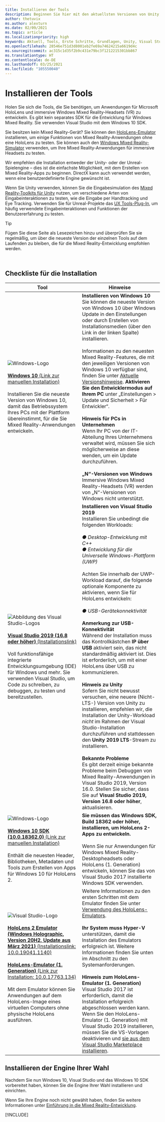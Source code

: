 ```yaml
---
title: Installieren der Tools
description: Beginnen Sie hier mit den aktuellsten Versionen von Unity, Visual Studio und den Tools, die für die Entwicklung für HoloLens und VR empfohlen werden.
author: thetuvix
ms.author: alexturn
ms.date: 02/09/2021
ms.topic: article
ms.localizationpriority: high
keywords: Aktuell, Tools, Erste Schritte, Grundlagen, Unity, Visual Studio, Toolkit, Mixed Reality-Headset, Windows Mixed Reality-Headset, Virtual Reality-Headset, Installation, Windows, HoloLens, Emulator, Unreal, OpenXR
ms.openlocfilehash: 28546e751d3d8001eb2fe69a74624215a6619d4c
ms.sourcegitcommit: ac315c1d35f2b9c431e79bc3f1212215301bb867
ms.translationtype: HT
ms.contentlocale: de-DE
ms.lasthandoff: 03/25/2021
ms.locfileid: "105550040"
---
```

# <a name="install-the-tools"></a>Installieren der Tools

Holen Sie sich die Tools, die Sie benötigen, um Anwendungen für Microsoft HoloLens und immersive Windows Mixed Reality-Headsets (VR) zu entwickeln. Es gibt kein separates SDK für die Entwicklung für Windows Mixed Reality. Sie verwenden Visual Studio mit dem Windows 10 SDK.

Sie besitzen kein Mixed Reality-Gerät? Sie können den [HoloLens-Emulator](platform-capabilities-and-apis/using-the-hololens-emulator.md) installieren, um einige Funktionen von Mixed Reality-Anwendungen ohne eine HoloLens zu testen. Sie können auch den [Windows Mixed Reality-Simulator](platform-capabilities-and-apis/using-the-windows-mixed-reality-simulator.md) verwenden, um Ihre Mixed Reality-Anwendungen für immersive Headsets zu testen. 

Wir empfehlen die Installation entweder der Unity- oder der Unreal-Spielengine – dies ist die einfachste Möglichkeit, mit dem Erstellen von Mixed Reality-Apps zu beginnen. DirectX kann auch verwendet werden, wenn eine benutzerdefinierte Engine gewünscht ist.

Wenn Sie Unity verwenden, können Sie die Eingabesimulation des [Mixed Reality-Toolkits für Unity](https://github.com/Microsoft/MixedRealityToolkit-Unity) nutzen, um verschiedene Arten von Eingabeinteraktionen zu testen, wie die Eingabe per Handtracking und Eye Tracking. Verwenden Sie für Unreal-Projekte das [UX Tools-Plug-In](https://github.com/microsoft/MixedReality-UXTools-Unreal), um häufig verwendete Eingabeinteraktionen und Funktionen der Benutzererfahrung zu testen.

>[!TIP]
>Fügen Sie diese Seite als Lesezeichen hinzu und überprüfen Sie sie regelmäßig, um über die neueste Version der einzelnen Tools auf dem Laufenden zu bleiben, die für die Mixed Reality-Entwicklung empfohlen werden.

<br>

## <a name="installation-checklist"></a>Checkliste für die Installation

| Tool | Hinweise |
|---------|---------|
| ![Windows-Logo](images/Windows10_logo.png)<br><br><a href="https://www.microsoft.com/software-download/windows10" target="_blank">**Windows 10** (Link zur manuellen Installation)</a><br><br>Installieren Sie die neueste Version von Windows 10, damit das Betriebssystem Ihres PCs mit der Plattform übereinstimmt, für die Sie Mixed Reality-Anwendungen entwickeln.  | **Installieren von Windows 10** <br> Sie können die neueste Version von Windows 10 über Windows Update in den Einstellungen oder durch Erstellen von Installationsmedien (über den Link in der linken Spalte) installieren. <br><br>Informationen zu den neuesten Mixed Reality-Features, die mit den jeweiligen Versionen von Windows 10 verfügbar sind, finden Sie unter [Aktuelle Versionshinweise](https://docs.microsoft.com/windows/mixed-reality/enthusiast-guide/release-notes-october-2018.md). **Aktivieren Sie den Entwicklermodus auf Ihrem PC** unter „Einstellungen > Update und Sicherheit > Für Entwickler“. <br><br> **Hinweis für PCs in Unternehmen**<br>Wenn Ihr PC von der IT-Abteilung Ihres Unternehmens verwaltet wird, müssen Sie sich möglicherweise an diese wenden, um ein Update durchzuführen. <br><br> **„N“-Versionen von Windows**<br> Immersive Windows Mixed Reality-Headsets (VR) werden von „N“-Versionen von Windows nicht unterstützt. |
| ![Abbildung des Visual Studio-Logos](images/visualstudio_logo.png)<br><br><a href="https://visualstudio.microsoft.com/downloads/" target="_blank">**Visual Studio 2019 (16.8 oder höher)** (Installationslink)</a> <br><br>Voll funktionsfähige integrierte Entwicklungsumgebung (IDE) für Windows und mehr. Sie verwenden Visual Studio, um Code zu schreiben, zu debuggen, zu testen und bereitzustellen. | **Installieren von Visual Studio 2019** <br> Installieren Sie unbedingt die folgenden Workloads: <br><br>*● Desktop-Entwicklung mit C++*<br>*● Entwicklung für die Universelle Windows-Plattform (UWP)*<br><br>Achten Sie innerhalb der UWP-Workload darauf, die folgende optionale Komponente zu aktivieren, wenn Sie für HoloLens entwickeln:<br><br>*● USB-Gerätekonnektivität*<br><br>**Anmerkung zur USB-Konnektivität**<br>Während der Installation muss das Kontrollkästchen **IP über USB** aktiviert sein, das nicht standardmäßig aktiviert ist. Dies ist erforderlich, um mit einer HoloLens über USB zu kommunizieren.<br><br>**Hinweis zu Unity**<br>Sofern Sie nicht bewusst versuchen, eine neuere (Nicht-LTS-) Version von Unity zu installieren, empfehlen wir, die Installation der Unity-Workload *nicht* im Rahmen der Visual Studio-Installation durchzuführen und stattdessen den **Unity 2019 LTS**-Stream zu installieren.<br><br>**Bekannte Probleme**<br>Es gibt derzeit einige bekannte Probleme beim Debuggen von Mixed Reality-Anwendungen in Visual Studio 2019, Version 16.0.  Stellen Sie sicher, dass Sie auf **Visual Studio 2019, Version 16.8 oder höher**, aktualisieren. |
| ![Windows-Logo](images/Windows10_logo.png)<br><br><a href="https://developer.microsoft.com//windows/downloads/windows-10-sdk" target="_blank">**Windows 10 SDK (10.0.18362.0)** (Link zur manuellen Installation)</a> <br><br>Enthält die neuesten Header, Bibliotheken, Metadaten und Tools zum Erstellen von Apps für Windows 10 für HoloLens 2. | **Sie müssen das Windows SDK, Build 18362 oder höher, installieren, um HoloLens 2-Apps zu entwickeln.**<br> <br> Wenn Sie nur Anwendungen für Windows Mixed Reality-Desktopheadsets oder HoloLens (1. Generation) entwickeln, können Sie das von Visual Studio 2017 installierte Windows SDK verwenden. |
| ![Visual Studio-Logo](images/HoloLensIcon.jpg)<br><br><a href="https://go.microsoft.com/fwlink/?linkid=2156684" target="_blank">**HoloLens 2 Emulator (Windows Holographic, Version 20H2, Update aus März 2021)** (Installationslink: 10.0.19041.1140)</a><br> <br><a href="https://go.microsoft.com/fwlink/?linkid=2065980" target="_blank">**HoloLens-Emulator (1. Generation)** (Link zur Installation: 10.0.17763.134)</a> <br><br>Mit dem Emulator können Sie Anwendungen auf dem HoloLens-Image eines virtuellen Computers ohne physische HoloLens ausführen.<br> <br> | Weitere Informationen zu den ersten Schritten mit dem Emulator finden Sie unter [Verwendung des HoloLens-Emulators](../develop/platform-capabilities-and-apis/using-the-hololens-emulator.md).<br> <br> **Ihr System muss Hyper-V** unterstützen, damit die Installation des Emulators erfolgreich ist. Weitere Informationen finden Sie unten im Abschnitt zu den Systemanforderungen. <br> <br> **Hinweis zum HoloLens-Emulator (1. Generation)** <br>  Visual Studio 2017 ist erforderlich, damit die Installation erfolgreich abgeschlossen werden kann. Wenn Sie den HoloLens-Emulator (1. Generation) mit Visual Studio 2019 installieren, müssen Sie die VS-Vorlagen deaktivieren und [sie aus dem Visual Studio Marketplace installieren](https://marketplace.visualstudio.com/items?itemName=WindowsMixedRealityteam.WindowsMixedRealityAppTemplatesVSIX). |

## <a name="install-your-engine-of-choice"></a>Installieren der Engine Ihrer Wahl

Nachdem Sie nun Windows 10, Visual Studio und das Windows 10 SDK vorbereitet haben, können Sie die Engine Ihrer Wahl installieren und einrichten. 

Wenn Sie Ihre Engine noch nicht gewählt haben, finden Sie weitere Informationen unter [Einführung in die Mixed Reality-Entwicklung](./development.md?tabs=unity#what-technology-path-are-you-interested-in). 

[!INCLUDE[](includes/tools-overview.md)]